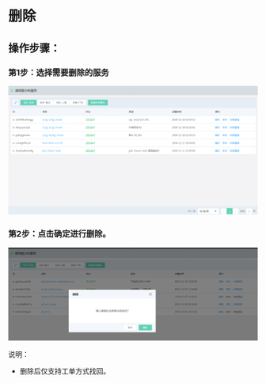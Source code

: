 #  删除
## 操作步骤：

###  第1步：选择需要删除的服务
   ![](../../../../../image/Internet-Middleware/JD-Distributed-Service-Framework/dyl-list.png)
 
###  第2步：点击确定进行删除。
   ![](../../../../../image/Internet-Middleware/JD-Distributed-Service-Framework/dyl-del.png)

说明：
- 删除后仅支持工单方式找回。
